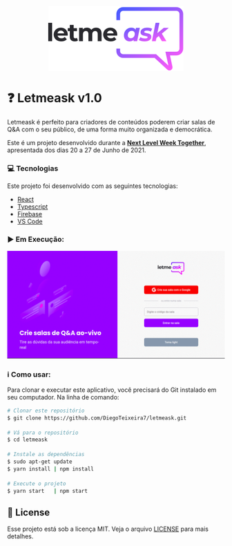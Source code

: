 <div align="center">
    <img alt="letmeask" src="./src/assets/images/logo.svg" />
    <br/>
</div>

# :question: Letmeask v1.0
Letmeask é perfeito para criadores de conteúdos poderem criar salas de Q&A com o seu público, de uma forma muito organizada e democrática. 

Este é um projeto desenvolvido durante a **[Next Level Week Together](https://nextlevelweek.com/)**, apresentada dos dias 20 a 27 de Junho de 2021.

### :computer: Tecnologias

Este projeto foi desenvolvido com as seguintes tecnologias:

-  [React](https://pt-br.reactjs.org/)
-  [Typescript](https://www.typescriptlang.org/)
-  [Firebase](https://firebase.google.com/?hl=pt)
-  [VS Code](https://code.visualstudio.com/)

### :arrow_forward: Em Execução:

<p align="center">
 <img alt="Demonstração letmeask" src="./src/assets/letmeask.gif">
</p>

### :information_source: Como usar:

Para clonar e executar este aplicativo, você precisará do Git instalado em seu computador. Na linha de comando:

```bash
# Clonar este repositório
$ git clone https://github.com/DiegoTeixeira7/letmeask.git

# Vá para o repositório
$ cd letmeask

# Instale as dependências
$ sudo apt-get update
$ yarn install | npm install

# Execute o projeto
$ yarn start   | npm start
```

## 📝 License

Esse projeto está sob a licença MIT. Veja o arquivo [LICENSE](LICENSE.md) para mais detalhes.
